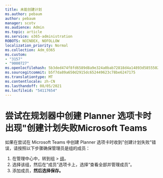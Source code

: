 ```yaml
---
title: 未能创建计划
ms.author: pebaum
author: pebaum
manager: scotv
ms.audience: Admin
ms.topic: article
ms.service: o365-administration
ROBOTS: NOINDEX, NOFOLLOW
localization_priority: Normal
ms.collection: Adm_O365
ms.custom:
- "3157"
- "9000727"
ms.openlocfilehash: 5b3ded474f8fd6589d8a9e324a0bab72818d4a14893d5855502088c448bab150
ms.sourcegitcommit: b5f7da89a650d2915dc652449623c78be6247175
ms.translationtype: MT
ms.contentlocale: zh-CN
ms.lasthandoff: 08/05/2021
ms.locfileid: "54117654"
---
```

# <a name="failed-to-create-the-plan-error-when-trying-to-create-a-planner-tab-in-microsoft-teams"></a>尝试在规划器中创建 Planner 选项卡时出现"创建计划失败Microsoft Teams

如果在尝试在 Microsoft Teams 中创建 Planner 选项卡时收到"创建计划失败"错误，请按照以下步骤确保管理员是组的成员：

1. 在管理中心中，转到组  >  [组](https://admin.microsoft.com/Adminportal/Home?source=applauncher#/groups)。 
2. 选择该组，然后在“成员”选项卡上，选择“查看全部并管理成员”。
3. 添加成员，**然后选择保存。**